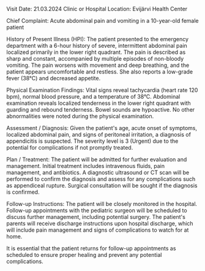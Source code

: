  Visit Date: 21.03.2024
Clinic or Hospital Location: Evijärvi Health Center

Chief Complaint: Acute abdominal pain and vomiting in a 10-year-old female patient

History of Present Illness (HPI): The patient presented to the emergency department with a 6-hour history of severe, intermittent abdominal pain localized primarily in the lower right quadrant. The pain is described as sharp and constant, accompanied by multiple episodes of non-bloody vomiting. The pain worsens with movement and deep breathing, and the patient appears uncomfortable and restless. She also reports a low-grade fever (38°C) and decreased appetite.

Physical Examination Findings: Vital signs reveal tachycardia (heart rate 120 bpm), normal blood pressure, and a temperature of 38°C. Abdominal examination reveals localized tenderness in the lower right quadrant with guarding and rebound tenderness. Bowel sounds are hypoactive. No other abnormalities were noted during the physical examination.

Assessment / Diagnosis: Given the patient's age, acute onset of symptoms, localized abdominal pain, and signs of peritoneal irritation, a diagnosis of appendicitis is suspected. The severity level is 3 (Urgent) due to the potential for complications if not promptly treated.

Plan / Treatment: The patient will be admitted for further evaluation and management. Initial treatment includes intravenous fluids, pain management, and antibiotics. A diagnostic ultrasound or CT scan will be performed to confirm the diagnosis and assess for any complications such as appendiceal rupture. Surgical consultation will be sought if the diagnosis is confirmed.

Follow-up Instructions: The patient will be closely monitored in the hospital. Follow-up appointments with the pediatric surgeon will be scheduled to discuss further management, including potential surgery. The patient's parents will receive discharge instructions upon hospital discharge, which will include pain management and signs of complications to watch for at home.

It is essential that the patient returns for follow-up appointments as scheduled to ensure proper healing and prevent any potential complications.